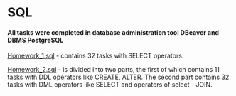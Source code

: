 # SQL
#### All tasks were completed in database administration tool DBeaver and DBMS PostgreSQL
[Homework_1.sql](https://github.com/olyacenko/SQL/blob/main/Homework_1.sql) - contains 32 tasks with SELECT operators.

[Homework_2.sql](https://github.com/olyacenko/SQL/blob/main/Homework_2.sql) - is divided into two parts, the first of which contains 11 tasks with DDL operators like CREATE, ALTER.
The second part contains 32 tasks with DML operators like SELECT  and operators of select - JOIN.
